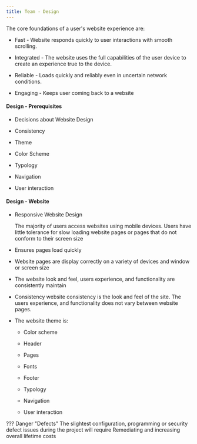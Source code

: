 ```yaml
---
title: Team - Design
---
```


The core foundations of a user's website experience are:

- Fast - Website responds quickly to user interactions with smooth scrolling.

- Integrated - The website uses the full capabilities of the user device to create an experience true to the device.

- Reliable - Loads quickly and reliably even in uncertain network conditions.

- Engaging - Keeps user coming back to a website

#### Design - Prerequisites

- Decisions about Website Design

- Consistency

- Theme

- Color Scheme

- Typology

- Navigation

- User interaction
	
#### Design - Website

- Responsive Website Design

	The majority of users access websites using mobile devices. Users have little tolerance for slow loading website pages or pages that do not conform to their screen size

- Ensures pages load quickly

- Website pages are display correctly on a variety of devices and window or screen size

- The website look and feel, users experience, and functionality are consistently maintain

- Consistency website consistency is the look and feel of the site. The users experience, and functionality does not vary between website pages.
	
- The website theme is:

	- Color scheme
	
	- Header
	
	- Pages
	
	- Fonts
	
	- Footer
	
	- Typology
	
	- Navigation
	
	- User interaction

??? Danger "Defects"
	The slightest configuration, programming or security defect issues during the project will require Remediating and increasing overall lifetime costs 
